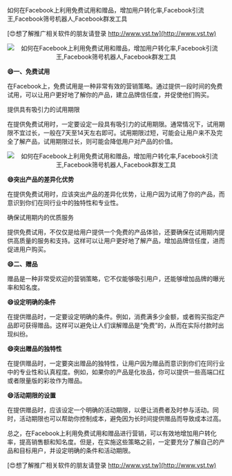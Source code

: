 如何在Facebook上利用免费试用和赠品，增加用户转化率,Facebook引流王,Facebook筛号机器人,Facebook群发工具

[😍想了解推广相关软件的朋友请登录 http://www.vst.tw](http://www.vst.tw)

 <center><img src="https://vst.tw/MP4/tuiguang/png/7.png" alt="如何在Facebook上利用免费试用和赠品，增加用户转化率,Facebook引流王,Facebook筛号机器人,Facebook群发工具"></center>

**😄一、免费试用**

在Facebook上，免费试用是一种非常有效的营销策略。通过提供一段时间的免费试用，可以让用户更好地了解你的产品，建立品牌信任度，并促使他们购买。

提供具有吸引力的试用期限

在提供免费试用时，一定要设定一段具有吸引力的试用期限。通常情况下，试用期限不宜过长，一般在7天至14天左右即可。试用期限过短，可能会让用户来不及完全了解产品，试用期限过长，则可能会降低用户对产品的价值。

 <center><img src="https://vst.tw/MP4/tuiguang/png/0.png" alt="如何在Facebook上利用免费试用和赠品，增加用户转化率,Facebook引流王,Facebook筛号机器人,Facebook群发工具"></center>

**😄突出产品的差异化优势**

在提供免费试用时，应该突出产品的差异化优势，让用户因为试用了你的产品，而意识到你们在同行业中的独特性和专业性。

确保试用期内的优质服务

提供免费试用，不仅仅是给用户提供一个免费的产品体验，还要确保在试用期内提供高质量的服务和支持。这样可以让用户更好地了解产品，增加品牌信任度，进而促进用户购买。

**😄二、赠品**

赠品是一种非常受欢迎的营销策略，它不仅能够吸引用户，还能够增加品牌的曝光率和知名度。

**😄设定明确的条件**

在提供赠品时，一定要设定明确的条件。例如，消费满多少金额，或者购买指定产品即可获得赠品。这样可以避免让人们误解赠品是“免费”的，从而在实际付款时出现纠纷。

**😄突出赠品的独特性**

在提供赠品时，一定要突出赠品的独特性，让用户因为赠品而意识到你们在同行业中的专业性和认真程度。例如，如果你的产品是化妆品，你可以提供一些高端口红或者限量版的彩妆作为赠品。

**😄活动期限的设置**

在提供赠品时，应该设定一个明确的活动期限，以便让消费者及时参与活动。同时，活动期限也可以帮助你控制成本，避免因为长时间提供赠品而导致成本过高。

总之，在Facebook上利用免费试用和赠品进行营销，可以有效地增加用户转化率，提高销售额和知名度。但是，在实施这些策略之前，一定要充分了解自己的产品和目标用户，并设定明确的条件和活动期限。

[😍想了解推广相关软件的朋友请登录 http://www.vst.tw](http://www.vst.tw)



